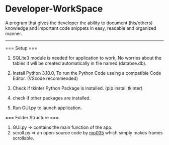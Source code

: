 # Developer-WorkSpace
A program that gives the developer the ability to document (his/others) knowledge and important code snippets in easy, readable and organized manner.

<hr>

=== Setup ===
1) SQLite3 module is needed for application to work, No worries about the tables it will be created automatically in file named (databse.db).

3) Install Python 3.10.0, To run the Python Code useing a compatible Code Editor. (VScode recommended)

4) Check if tkinter Python Package is installed. (pip install tkinter)

5) check if other packages are installed.  

6) Run GUI.py to launch application.

=== Folder Structure ===
1) GUI.py => contains the main function of the app.
2) scroll.py => an open-source code by [mp035](https://gist.github.com/mp035/9f2027c3ef9172264532fcd6262f3b01) which simply makes frames scrollable.
